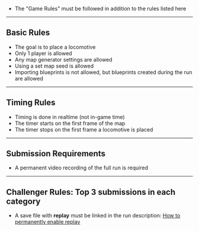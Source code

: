 - The "Game Rules" must be followed in addition to the rules listed here

---

## Basic Rules
- The goal is to place a locomotive
- Only 1 player is allowed  
- Any map generator settings are allowed  
- Using a set map seed is allowed  
- Importing blueprints is not allowed, but blueprints created during the run are allowed
---

## Timing Rules
- Timing is done in realtime (not in-game time)  
- The timer starts on the first frame of the map  
- The timer stops on the first frame a locomotive is placed

---

## Submission Requirements
- A permanent video recording of the full run is required

---

## Challenger Rules: Top 3 submissions in each category
- A save file with **replay** must be linked in the run description: [How to permanently enable replay](https://www.speedrun.com/factorio/guides/bkces)
